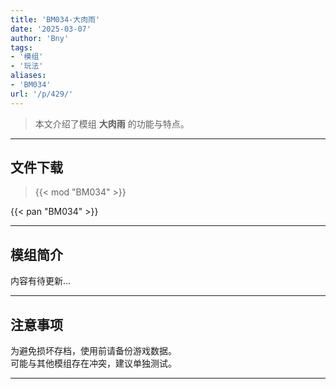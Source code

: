 ```yaml
---
title: 'BM034-大肉雨'
date: '2025-03-07'
author: 'Bny'
tags:
- '模组'
- '玩法'
aliases:
- 'BM034'
url: '/p/429/'
---
```


> 本文介绍了模组 **大肉雨** 的功能与特点。

---

## 文件下载  

> {{< mod "BM034" >}}  

{{< pan "BM034" >}}  

---

## 模组简介

>  
内容有待更新...  

---

## 注意事项

>  
为避免损坏存档，使用前请备份游戏数据。  
可能与其他模组存在冲突，建议单独测试。  

---

